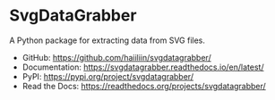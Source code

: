 # SvgDataGrabber

A Python package for extracting data from SVG files.

- GitHub: https://github.com/haiiliin/svgdatagrabber/
- Documentation: https://svgdatagrabber.readthedocs.io/en/latest/
- PyPI: https://pypi.org/project/svgdatagrabber/
- Read the Docs: https://readthedocs.org/projects/svgdatagrabber/
